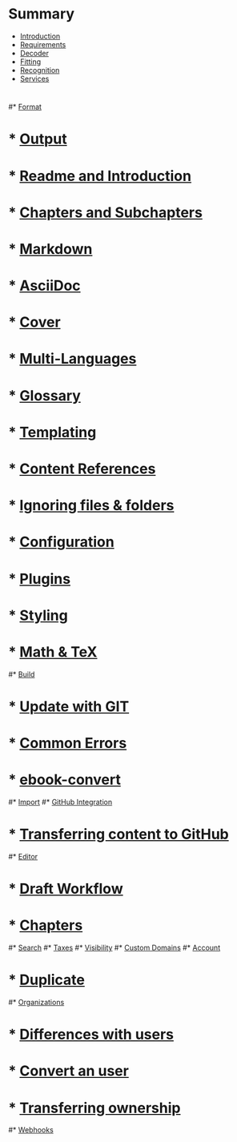 # Summary

* [Introduction](README.md)
* [Requirements](requirements.md)
* [Decoder](decoder/README.md)
* [Fitting](fitting/README.md)
* [Recognition](recognition/README.md)
* [Services](services/README.md)
#
#* [Format](format/README.md)
#   * [Output](format/output.md)
#   * [Readme and Introduction](format/introduction.md)
#   * [Chapters and Subchapters](format/chapters.md)
#   * [Markdown](format/markdown.md)
#   * [AsciiDoc](format/asciidoc.md)
#   * [Cover](format/cover.md)
#   * [Multi-Languages](format/languages.md)
#   * [Glossary](format/glossary.md)
#   * [Templating](format/templating.md)
#   * [Content References](format/conrefs.md)
#   * [Ignoring files & folders](format/ignore.md)
#   * [Configuration](format/configuration.md)
#   * [Plugins](format/plugins.md)
#   * [Styling](styling/book.md)
#   * [Math & TeX](format/math.md)
#* [Build](build/README.md)
#   * [Update with GIT](build/push.md)
#   * [Common Errors](build/errors.md)
#   * [ebook-convert](build/ebookconvert.md)
#* [Import](import/README.md)
#* [GitHub Integration](github/README.md)
#   * [Transferring content to GitHub](github/transferring_to_github.md)
#* [Editor](editor/README.md)
#   * [Draft Workflow](editor/draft.md)
#   * [Chapters](editor/chapters.md)
#* [Search](platform/search.md)
#* [Taxes](platform/taxes.md)
#* [Visibility](platform/visibility.md)
#* [Custom Domains](platform/domains.md)
#* [Account](account/README.md)
#   * [Duplicate](account/duplicate.md)
#* [Organizations](platform/organizations/README.md)
#   * [Differences with users](platform/organizations/differences.md)
#   * [Convert an user](platform/organizations/convert.md)
#   * [Transferring ownership](platform/organizations/ownership.md)
#* [Webhooks](platform/hooks.md)
